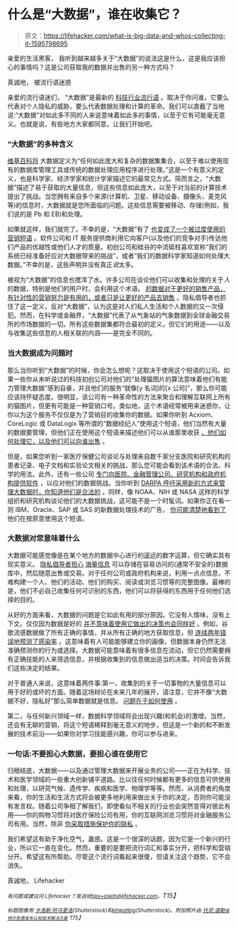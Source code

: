 # 什么是“大数据”，谁在收集它？

> 原文：<https://lifehacker.com/what-is-big-data-and-whos-collecting-it-1595798695>

亲爱的生活黑客，
我听到越来越多关于“大数据”的说法这是什么，这是我应该担心的事情吗？这是公司获取我的数据并出售的另一种方式吗？



真诚地，
被流行语迷惑

亲爱的流行语迷们，
“大数据”是最新的 [科技行业流行语](https://lifehacker.com/the-biggest-tech-industry-buzzwords-defined-for-normal-1564463267) 。取决于你问谁，它要么代表对个人隐私的威胁，要么代表数据处理和计算的革命。我们可以直截了当地说:“大数据”对如此多不同的人来说意味着如此多的事情，以至于它有可能毫无意义。也就是说，有些地方大家都同意。让我们开始吧。

### “大数据”的多种含义

[维基百科将](http://en.wikipedia.org/wiki/Big_data) 大数据定义为“任何如此庞大和复杂的数据集集合，以至于难以使用现有的数据库管理工具或传统的数据处理应用程序进行处理。”这是一个有意义的定义，也是科学家、经济学家和统计学家描述它的最常见方式。简而言之，“大数据”描述了易于获取的大量信息，但这些信息如此庞大，以至于对当前的计算技术提出了挑战。当您拥有来自多个来源(计算机、卫星、移动设备、摄像头、麦克风等)的信息时，大数据就是您所面临的问题。这些信息需要被移动、存储(例如，我们说的是 Pb 和 EB)和处理。

如果就这样，我们就完了。不幸的是，“大数据”有了 [也变成了一个被过度使用的营销短语](http://www.ft.com/cms/s/2/21a6e7d8-b479-11e3-a09a-00144feabdc0.html#axzz35bD1YvyT) 。软件公司和 IT 服务提供商利用它向客户(以及他们的竞争对手)传达他们产品的优越性或他们人才的质量。初创公司和硅谷的中流砥柱喜欢宣称“我们的系统已经准备好应对大数据带来的挑战”，或者“我们的数据科学家知道如何处理大数据。”不幸的是，这些声明并没有真正*说*太多。

被视为“大数据”的信息也搅浑了水。许多公司在谈论他们可以收集和处理的关于*人*的数据，特别是他们的用户时，会利用这个术语。 [的数据对于更好的销售产品，有针对性的营销努力是有用的，或者只是让更好的产品去销售](https://lifehacker.com/lots-of-health-apps-are-selling-your-data-heres-why-1574001899) 。隐私倡导者也抓住了这一定义，反对“大数据”，认为这是对人们私人生活和个人数据的又一次侵犯。然而，在科学或金融界，“大数据”代表了从气象站的气象数据到全球金融交易所的市场数据的一切。所有这些数据集都符合最初的定义，但它们的用途——以及与收集这些信息的人相关联的内涵——是完全不同的。

### 当大数据成为问题时

那么当你听到“大数据”的时候，你会怎么想呢？这取决于使用这个短语的公司。如果一些你从未听说过的科技初创公司对他们的“处理猫图片的算法意味着他们有能力管理大数据”感到自豪，并且他们的服务“就像[y 名词]的[x 公司]”，那么你可能应该持怀疑态度。很明显，该公司有一种革命性的方法来聚合和理解互联网上所有的猫图片，但更有可能是一种营销口号。类似地，这个术语经常被用来迷惑你，让你以为这个服务不仅仅是为了营销目的收集你的数据。如果你听到 Acxiom、CoreLogic 或 DataLogix 等所谓的“数据经纪人”使用这个短语，他们当然有大量的数据要管理，但他们正在使用这个短语来描述他们可以从谁那里收获 [、他们如何处理它，以及他们可以向谁出售](http://consumerist.com/2014/05/27/ftc-asks-congress-to-require-transparency-from-data-brokers/) 。

但是，如果您听到一家医疗保健公司谈论与处理来自数千家分支医院和研究机构的患者记录、电子文档和实验论文相关的挑战，那么您可能会看到该术语的合法、科学的用法。此外，还有一些公司 [专门向医院、金融管理公司、研究机构和政府机构提供软件](http://www.ibm.com/big-data/us/en/) ，以应对他们的数据挑战。当你听到 [DARPA 呼吁采用新的方式来管理大数据时，你知道他们是合法的](http://www.techradar.com/news/internet/cloud-services/darpa-calls-for-advanced-big-data-ideas-1238014) 。同样，像 NOAA、NIH 或 NASA 这样的科学组织和研究机构谈论他们的大数据挑战，这可能不是一个时髦词。如果你正在看一则 IBM、Oracle、SAP 或 SAS 的新数据处理技术的广告， [你可能清楚地看到了](http://www.mckinsey.com/insights/business_technology/big_data_the_next_frontier_for_innovation) 他们在按原意使用这个短语。

### 大数据对您意味着什么

大数据可能感觉像是在某个地方的数据中心进行的遥远的数字运算，但它确实具有现实意义。 [隐私倡导者担心](https://lifehacker.com/why-you-should-care-about-and-defend-your-privacy-5904966) [海量信息](http://lifehacker.com/we-need-to-re-think-how-we-fight-for-privacy-1582572323) 可以存储在容易访问的(通常不安全的)数据库中，然后随意出售或交易。对于任何公司或政府机构来说，利用一点点信息，不难构建一个人、他们的活动、他们的购买、阅读或浏览习惯等的完整图像。最棒的是，他们不必自己收集任何可识别的东西，他们可以将获得的东西用于任何他们选择的目的。

从好的方面来看，大数据的问题是它如此有用的部分原因。它没有人情味，没有上下文。仅仅因为数据是好的 [并不意味着使用它做出的决策也会同样好](http://hbr.org/2012/04/good-data-wont-guarantee-good-decisions/ar/1) 。例如，谷歌流感数据做了所有正确的事情，并从所有正确的地方获取信息，但 [连续两年错误地预测了感染率](http://www.ft.com/cms/s/2/21a6e7d8-b479-11e3-a09a-00144feabdc0.html#axzz35bD1YvyT) 。这意味着有人可能能够建立你的画像，但数据本身仍然无法准确预测你的行为或选择。大数据可能意味着有很多信息在流动，但它仍然需要拥有正确技能的人来筛选信息，并根据收集到的信息做出适当的决策。时间会告诉我们这些决定的结果。

对于普通人来说，这意味着两件事:第一，收集到的关于一切事物的大量信息可以用于好的或坏的方面。随着这场辩论在未来几年的展开，请注意，它并不像“大数据不好，隐私好”那么简单数据就是信息。 [问题在于如何使用](https://lifehacker.com/you-dont-own-your-data-1556088120) 。

第二，与任何新兴领域一样，数据科学领域将会出现兴趣(和机会)的激增。当然，还会有无聊的营销，将这个短语稀释到毫无意义的地步，但这是一个新的和不断发展的技术前沿——如果你对学习技能感兴趣，你可以参与进来。

### 一句话:不要担心大数据，要担心谁在使用它

归根结底，大数据——以及通过管理大数据来开展业务的公司——正在为科学、技术和医学领域的一些重大创新铺平道路。比以往任何时候都有更多的信息可供使用和处理，以研究气候、遗传学、疾病和医学、物理学等等。然而，从消费者的角度来看，你的生活和生活方式将会被更多地利用来做出关于你的决定，否则你可能没有发言权。随着公司争相了解我们，即使看似不相关的行业也会突然变得对彼此有用——你的购物习惯将对医疗保险公司有用，你的互联网浏览习惯将对金融服务公司有用。当然，除非 [你采取措施保护你的隐私](https://lifehacker.com/everyones-trying-to-track-what-you-do-on-the-web-heres-5887140) 。

我们希望这有助于净化空气，蛊惑。这是一个很深的话题，因为它是一个新兴的行业，所以它一直在变化。然而，重要的是要把流行词汇和事实分开，把科学和营销分开。希望这有所帮助。尽管这个流行词看起来很傻，但请关注这个趋势，它不会消失。

真诚地，
Lifehacker

*<small>有问题或建议问 Lifehacker？发送给</small>*[*<small>tips+asklh@lifehacker.com</small>*](mailto:tips+asklh@lifehacker.com)*<small>。</small>T15】*

*<small>标题图像用</small>* [*<small>卡洛斯·阿马里洛</small>*](http://www.shutterstock.com/pic.mhtml?id=161037218&src=id)*<small>(Shutterstock)和</small>*[*<small>phipatbig</small>*](http://www.shutterstock.com/pic.mhtml?id=133067660&src=id)*<small>(Shutterstock)。附加照片由</small>* [*<small>托尼·道勒</small>*](https://www.flickr.com/photos/tonydowler/7227506404)*<small>[*<small>英特尔免费发布</small>*](https://www.flickr.com/photos/intelfreepress/9663345203)*<small></small>*<small>[*认知技术解决方案*](https://www.flickr.com/photos/cognizant-worldwide/10033596984)</small></small>* <small>*T75】*</small>

<small></small>